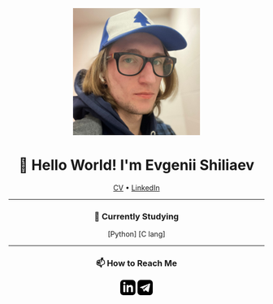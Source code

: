 <p align="center">
  <img src="assets/photo.jpg" width="250" height="250">
</p>

<h1 align="center">👋 Hello World! I'm Evgenii Shiliaev</h1>

<p align="center">
  <a href="https://drive.proton.me/urls/AS61GNH84W#Tdrj09dYHllo">CV</a> •
  <a href="https://www.linkedin.com/in/evgenii-shiliaev/">LinkedIn</a>
</p>

---

<h3 align="center">🔭 Currently Studying</h3>
<p align="center">
  [Python]
  [C lang]
</p>

---

<h3 align="center">📫 How to Reach Me</h3>
<p align="center">
  <a href="https://www.linkedin.com/in/evgenii-shiliaev/" target="blank"><img align="center" src="assets/iconmonstr-linkedin-3.svg" alt="linkedin" height="30" width="30" /></a>
  <a href="https://www.t.me/jekwwer/" target="blank"><img align="center" src="assets/iconmonstr-telegram-3.svg" alt="telegram" height="30" width="30" /></a>
</p>
